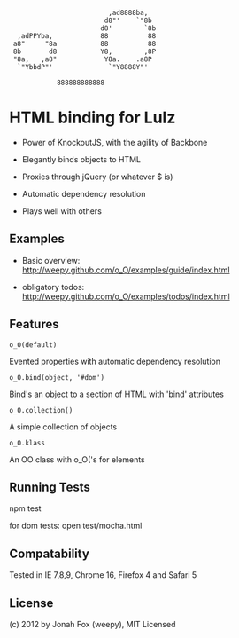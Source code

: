 ```
                         ,ad8888ba,            
                        d8"'    `"8b           
                       d8'        `8b     
  ,adPPYba,            88          88          
 a8"     "8a           88          88     
 8b       d8           Y8,        ,8P          
 "8a,   ,a8"            Y8a.    .a8P           
  `"YbbdP"'              `"Y8888Y"'            

            888888888888                       
```           
           
HTML binding for Lulz 
========

* Power of KnockoutJS, with the agility of Backbone

* Elegantly binds objects to HTML

* Proxies through jQuery (or whatever $ is)

* Automatic dependency resolution

* Plays well with others



Examples
--------

* Basic overview: http://weepy.github.com/o_O/examples/guide/index.html

* obligatory todos: http://weepy.github.com/o_O/examples/todos/index.html

Features
--------

<code>o_O(default)</code>
  
Evented properties with automatic dependency resolution

<code>o_O.bind(object, '#dom')</code>
  
Bind's an object to a section of HTML with 'bind' attributes

<code>o_O.collection()</code>
  
A simple collection of objects

<code>o_O.klass</code>
  
An OO class with o_O('s for elements


Running Tests
-------------

npm test

for dom tests: open test/mocha.html

Compatability
-------------

Tested in IE 7,8,9, Chrome 16, Firefox 4 and Safari 5


License
-------

(c) 2012 by Jonah Fox (weepy), MIT Licensed
